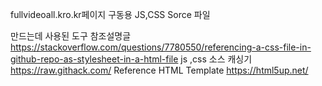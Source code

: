 fullvideoall.kro.kr페이지 구동용 JS,CSS Sorce 파일

만드는데 사용된 도구
		참조설명글			https://stackoverflow.com/questions/7780550/referencing-a-css-file-in-github-repo-as-stylesheet-in-a-html-file
js ,css 소스 캐싱기	https://raw.githack.com/ 
Reference HTML Template https://html5up.net/
